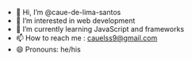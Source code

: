- 👋 Hi, I’m @caue-de-lima-santos
- 👀 I’m interested in web development
- 🌱 I’m currently learning JavaScript and frameworks
- 📫 How to reach me : cauelss9@gmail.com
- 😄 Pronouns: he/his
